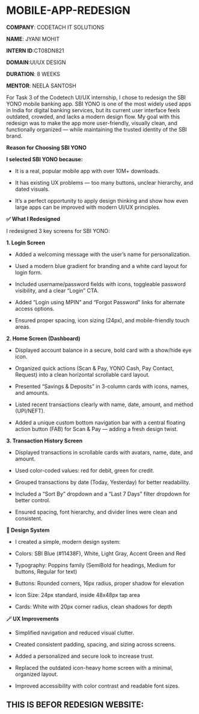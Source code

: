 # MOBILE-APP-REDESIGN

**COMPANY**: CODETACH IT SOLUTIONS

**NAME**: JYANI MOHIT

**INTERN ID**:CT08DN821

**DOMAIN**:UI/UX DESIGN

**DURATION**: 8 WEEKS

**MENTOR**: NEELA SANTOSH

For Task 3 of the Codetech UI/UX internship, I chose to redesign the SBI YONO mobile banking app. SBI YONO is one of the most widely used apps in India for digital banking services, but its current user interface feels outdated, crowded, and lacks a modern design flow. My goal with this redesign was to make the app more user-friendly, visually clean, and functionally organized — while maintaining the trusted identity of the SBI brand.

**Reason for Choosing SBI YONO**

**I selected SBI YONO because:**

- It is a real, popular mobile app with over 10M+ downloads.

- It has existing UX problems — too many buttons, unclear hierarchy, and dated visuals.

- It’s a perfect opportunity to apply design thinking and show how even large apps can be improved with modern UI/UX principles.

**✅ What I Redesigned**

I redesigned 3 key screens for SBI YONO:

**1. Login Screen**

- Added a welcoming message with the user’s name for personalization.

- Used a modern blue gradient for branding and a white card layout for login form.

- Included username/password fields with icons, toggleable password visibility, and a clear “Login” CTA.

- Added “Login using MPIN” and “Forgot Password” links for alternate access options.

- Ensured proper spacing, icon sizing (24px), and mobile-friendly touch areas.

**2. Home Screen (Dashboard)**

- Displayed account balance in a secure, bold card with a show/hide eye icon.

- Organized quick actions (Scan & Pay, YONO Cash, Pay Contact, Request) into a clean horizontal scrollable card layout.

- Presented “Savings & Deposits” in 3-column cards with icons, names, and amounts.

- Listed recent transactions clearly with name, date, amount, and method (UPI/NEFT).

- Added a unique custom bottom navigation bar with a central floating action button (FAB) for Scan & Pay — adding a fresh design twist.

**3. Transaction History Screen**

- Displayed transactions in scrollable cards with avatars, name, date, and amount.

- Used color-coded values: red for debit, green for credit.

- Grouped transactions by date (Today, Yesterday) for better readability.

- Included a “Sort By” dropdown and a “Last 7 Days” filter dropdown for better control.

- Ensured spacing, font hierarchy, and divider lines were clean and consistent.

**🧠 Design System**

- I created a simple, modern design system:

- Colors: SBI Blue (#11438F), White, Light Gray, Accent Green and Red

- Typography: Poppins family (SemiBold for headings, Medium for buttons, Regular for text)

- Buttons: Rounded corners, 16px radius, proper shadow for elevation

- Icon Size: 24px standard, inside 48x48px tap area

- Cards: White with 20px corner radius, clean shadows for depth

**🪄 UX Improvements**

- Simplified navigation and reduced visual clutter.

- Created consistent padding, spacing, and sizing across screens.

- Added a personalized and secure look to increase trust.

- Replaced the outdated icon-heavy home screen with a minimal, organized layout.

- Improved accessibility with color contrast and readable font sizes.

## THIS IS BEFOR REDESIGN WEBSITE:

